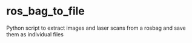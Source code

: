 # ros_bag_to_file
Python script to extract images and laser scans from a rosbag and save them as individual files
